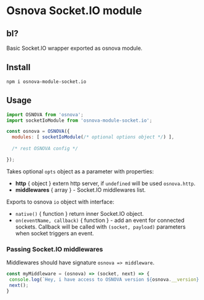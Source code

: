 # Osnova Socket.IO module

## bI?

Basic Socket.IO wrapper exported as osnova module.

## Install

    npm i osnova-module-socket.io
    
## Usage

```javascript
import OSNOVA from 'osnova';
import socketIoModule from 'osnova-module-socket.io';

const osnova = OSNOVA({
  modules: [ socketIoModule(/* optional options object */) ],
  
  /* rest OSNOVA config */

});

```

Takes optional `opts` object as a parameter with properties:
- **http** { object } extern http server, if `undefined` will be used `osnova.http`.
- **middlewares** { array } - Socket.IO middlewares list.

Exports to osnova `io` object with interface:
- `native()` { function } return inner Socket.IO object.
- `on(eventName, callback)` { function } - add an event for connected sockets. 
Callback will 
be called with `(socket, payload)` parameters when socket 
triggers an event.

### Passing Socket.IO middlewares

Middlewares should have signature `osnova => middleware`. 

```javascript
const myMiddleware = (osnova) => (socket, next) => {
 console.log(`Hey, i have access to OSNOVA version ${osnova.__version} here!`);
 next();
}
```